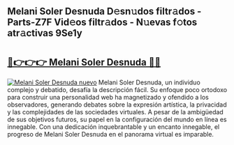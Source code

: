 ## Melani Soler Desnuda D𝚎sn𝚞dos filtr𝚊dos - Parts-Z7F Vid𝚎os filtr𝚊dos - N𝚞evas f𝚘tos atr𝚊ctivas 9Se1y

# <h2><a href="http://mb4yyr.tromn.icu/?c=Melani+Soler+Desnuda">🔗👉👉👉 Melani Soler Desnuda 🔗🔗</a></h2>

[![Melani Soler Desnuda nuevo](https://i.imgur.com/pEAQMta.gif)](http://mb4yyr.tromn.icu/?c=Melani+Soler+Desnuda)
Melani Soler Desnuda, un individuo complejo y debatido, desafía la descripción fácil. Su enfoque poco ortodoxo para construir una personalidad web ha magnetizado y ofendido a los observadores, generando debates sobre la expresión artística, la privacidad y las complejidades de las sociedades virtuales. A pesar de la ambigüedad de sus objetivos futuros, su papel en la configuración del mundo en línea es innegable. Con una dedicación inquebrantable y un encanto innegable, el progreso de Melani Soler Desnuda en el panorama virtual es imparable.
